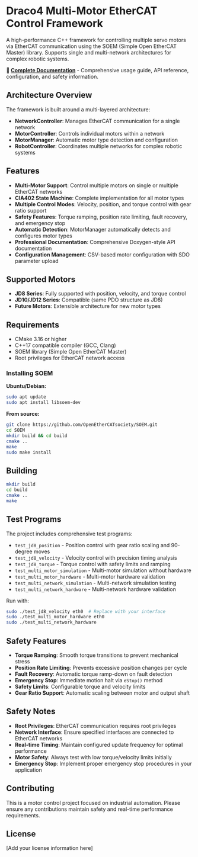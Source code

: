 # Draco4 Multi-Motor EtherCAT Control Framework

A high-performance C++ framework for controlling multiple servo motors via EtherCAT communication using the SOEM (Simple Open EtherCAT Master) library. Supports single and multi-network architectures for complex robotic systems.

**📖 [Complete Documentation](https://lklinus2609.github.io/draco4_motor_control/)** - Comprehensive usage guide, API reference, configuration, and safety information.

## Architecture Overview

The framework is built around a multi-layered architecture:

- **NetworkController**: Manages EtherCAT communication for a single network
- **MotorController**: Controls individual motors within a network  
- **MotorManager**: Automatic motor type detection and configuration
- **RobotController**: Coordinates multiple networks for complex robotic systems

## Features

- **Multi-Motor Support**: Control multiple motors on single or multiple EtherCAT networks
- **CIA402 State Machine**: Complete implementation for all motor types
- **Multiple Control Modes**: Velocity, position, and torque control with gear ratio support
- **Safety Features**: Torque ramping, position rate limiting, fault recovery, and emergency stop
- **Automatic Detection**: MotorManager automatically detects and configures motor types
- **Professional Documentation**: Comprehensive Doxygen-style API documentation
- **Configuration Management**: CSV-based motor configuration with SDO parameter upload

## Supported Motors

- **JD8 Series**: Fully supported with position, velocity, and torque control
- **JD10/JD12 Series**: Compatible (same PDO structure as JD8)
- **Future Motors**: Extensible architecture for new motor types

## Requirements

- CMake 3.16 or higher
- C++17 compatible compiler (GCC, Clang)
- SOEM library (Simple Open EtherCAT Master)
- Root privileges for EtherCAT network access

### Installing SOEM

**Ubuntu/Debian:**
```bash
sudo apt update
sudo apt install libsoem-dev
```

**From source:**
```bash
git clone https://github.com/OpenEtherCATsociety/SOEM.git
cd SOEM
mkdir build && cd build
cmake ..
make
sudo make install
```

## Building

```bash
mkdir build
cd build
cmake ..
make
```


## Test Programs

The project includes comprehensive test programs:

- `test_jd8_position` - Position control with gear ratio scaling and 90-degree moves
- `test_jd8_velocity` - Velocity control with precision timing analysis  
- `test_jd8_torque` - Torque control with safety limits and ramping
- `test_multi_motor_simulation` - Multi-motor simulation without hardware
- `test_multi_motor_hardware` - Multi-motor hardware validation
- `test_multi_network_simulation` - Multi-network simulation testing
- `test_multi_network_hardware` - Multi-network hardware validation

Run with:
```bash
sudo ./test_jd8_velocity eth0  # Replace with your interface
sudo ./test_multi_motor_hardware eth0
sudo ./test_multi_network_hardware
```


## Safety Features

- **Torque Ramping**: Smooth torque transitions to prevent mechanical stress
- **Position Rate Limiting**: Prevents excessive position changes per cycle
- **Fault Recovery**: Automatic torque ramp-down on fault detection
- **Emergency Stop**: Immediate motion halt via `eStop()` method
- **Safety Limits**: Configurable torque and velocity limits
- **Gear Ratio Support**: Automatic scaling between motor and output shaft

## Safety Notes

- **Root Privileges**: EtherCAT communication requires root privileges
- **Network Interface**: Ensure specified interfaces are connected to EtherCAT networks
- **Real-time Timing**: Maintain configured update frequency for optimal performance
- **Motor Safety**: Always test with low torque/velocity limits initially
- **Emergency Stop**: Implement proper emergency stop procedures in your application

## Contributing

This is a motor control project focused on industrial automation. Please ensure any contributions maintain safety and real-time performance requirements.

## License

[Add your license information here]